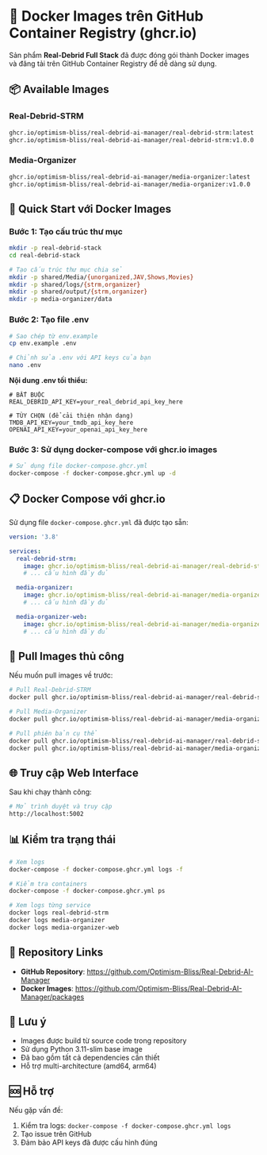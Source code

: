 # 🐳 Docker Images trên GitHub Container Registry (ghcr.io)

Sản phẩm **Real-Debrid Full Stack** đã được đóng gói thành Docker images và đăng tải trên GitHub Container Registry để dễ dàng sử dụng.

## 📦 **Available Images**

### **Real-Debrid-STRM**
```bash
ghcr.io/optimism-bliss/real-debrid-ai-manager/real-debrid-strm:latest
ghcr.io/optimism-bliss/real-debrid-ai-manager/real-debrid-strm:v1.0.0
```

### **Media-Organizer**
```bash
ghcr.io/optimism-bliss/real-debrid-ai-manager/media-organizer:latest
ghcr.io/optimism-bliss/real-debrid-ai-manager/media-organizer:v1.0.0
```

## 🚀 **Quick Start với Docker Images**

### **Bước 1: Tạo cấu trúc thư mục**
```bash
mkdir -p real-debrid-stack
cd real-debrid-stack

# Tạo cấu trúc thư mục chia sẻ
mkdir -p shared/Media/{unorganized,JAV,Shows,Movies}
mkdir -p shared/logs/{strm,organizer}
mkdir -p shared/output/{strm,organizer}
mkdir -p media-organizer/data
```

### **Bước 2: Tạo file .env**
```bash
# Sao chép từ env.example
cp env.example .env

# Chỉnh sửa .env với API keys của bạn
nano .env
```

**Nội dung .env tối thiểu:**
```env
# BẮT BUỘC
REAL_DEBRID_API_KEY=your_real_debrid_api_key_here

# TÙY CHỌN (để cải thiện nhận dạng)
TMDB_API_KEY=your_tmdb_api_key_here
OPENAI_API_KEY=your_openai_api_key_here
```

### **Bước 3: Sử dụng docker-compose với ghcr.io images**
```bash
# Sử dụng file docker-compose.ghcr.yml
docker-compose -f docker-compose.ghcr.yml up -d
```

## 📋 **Docker Compose với ghcr.io**

Sử dụng file `docker-compose.ghcr.yml` đã được tạo sẵn:

```yaml
version: '3.8'

services:
  real-debrid-strm:
    image: ghcr.io/optimism-bliss/real-debrid-ai-manager/real-debrid-strm:latest
    # ... cấu hình đầy đủ

  media-organizer:
    image: ghcr.io/optimism-bliss/real-debrid-ai-manager/media-organizer:latest
    # ... cấu hình đầy đủ

  media-organizer-web:
    image: ghcr.io/optimism-bliss/real-debrid-ai-manager/media-organizer:latest
    # ... cấu hình đầy đủ
```

## 🔧 **Pull Images thủ công**

Nếu muốn pull images về trước:

```bash
# Pull Real-Debrid-STRM
docker pull ghcr.io/optimism-bliss/real-debrid-ai-manager/real-debrid-strm:latest

# Pull Media-Organizer
docker pull ghcr.io/optimism-bliss/real-debrid-ai-manager/media-organizer:latest

# Pull phiên bản cụ thể
docker pull ghcr.io/optimism-bliss/real-debrid-ai-manager/real-debrid-strm:v1.0.0
docker pull ghcr.io/optimism-bliss/real-debrid-ai-manager/media-organizer:v1.0.0
```

## 🌐 **Truy cập Web Interface**

Sau khi chạy thành công:
```bash
# Mở trình duyệt và truy cập
http://localhost:5002
```

## 📊 **Kiểm tra trạng thái**

```bash
# Xem logs
docker-compose -f docker-compose.ghcr.yml logs -f

# Kiểm tra containers
docker-compose -f docker-compose.ghcr.yml ps

# Xem logs từng service
docker logs real-debrid-strm
docker logs media-organizer
docker logs media-organizer-web
```

## 🔗 **Repository Links**

- **GitHub Repository**: https://github.com/Optimism-Bliss/Real-Debrid-AI-Manager
- **Docker Images**: https://github.com/Optimism-Bliss/Real-Debrid-AI-Manager/packages

## 📝 **Lưu ý**

- Images được build từ source code trong repository
- Sử dụng Python 3.11-slim base image
- Đã bao gồm tất cả dependencies cần thiết
- Hỗ trợ multi-architecture (amd64, arm64)

## 🆘 **Hỗ trợ**

Nếu gặp vấn đề:
1. Kiểm tra logs: `docker-compose -f docker-compose.ghcr.yml logs`
2. Tạo issue trên GitHub
3. Đảm bảo API keys đã được cấu hình đúng 